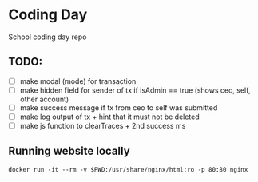 # Coding Day

School coding day repo

## TODO:
* [ ] make modal (mode) for transaction
* [ ] make hidden field for sender of tx if isAdmin == true (shows ceo, self, other account)
* [ ] make success message if tx from ceo to self was submitted
* [ ] make log output of tx + hint that it must not be deleted
* [ ] make js function to clearTraces + 2nd success ms

<!-- enable login page (enable button) -->
<!-- login as user (find password in javascript/source code) -->
<!-- change to admin (query param or javascript state) -->
<!-- transfer funds - find the javascript code, which returns the TAN -->
<!-- delete traces/logs - do this via the console, there is a function for delete logs -->

## Running website locally

```shell
docker run -it --rm -v $PWD:/usr/share/nginx/html:ro -p 80:80 nginx
```